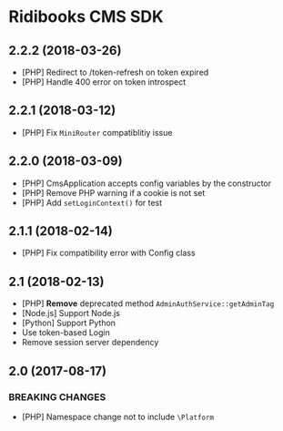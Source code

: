 # Ridibooks CMS SDK

## 2.2.2 (2018-03-26)

- [PHP] Redirect to /token-refresh on token expired
- [PHP] Handle 400 error on token introspect

## 2.2.1 (2018-03-12)

- [PHP] Fix `MiniRouter` compatiblitiy issue

## 2.2.0 (2018-03-09)

- [PHP] CmsApplication accepts config variables by the constructor
- [PHP] Remove PHP warning if a cookie is not set
- [PHP] Add `setLoginContext()` for test

## 2.1.1 (2018-02-14)

- [PHP] Fix compatibility error with Config class

## 2.1 (2018-02-13)

- [PHP] **Remove** deprecated method `AdminAuthService::getAdminTag`
- [Node.js] Support Node.js
- [Python] Support Python
- Use token-based Login
- Remove session server dependency

## 2.0 (2017-08-17)

### BREAKING CHANGES

- [PHP] Namespace change not to include `\Platform`
